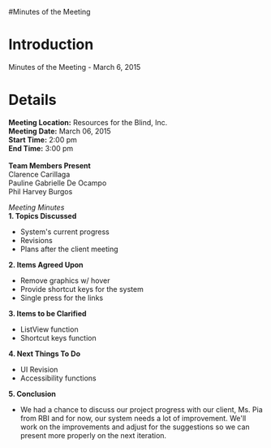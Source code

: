 #Minutes of the Meeting

# Introduction #

Minutes of the Meeting - March 6, 2015


# Details #

**Meeting Location:** Resources for the Blind, Inc.<br>
<b>Meeting Date:</b> March 06, 2015<br>
<b>Start Time:</b> 2:00 pm<br>
<b>End Time:</b> 3:00 pm<br><br>
<b>Team Members Present</b><br>
Clarence Carillaga<br>
Pauline Gabrielle De Ocampo<br>
Phil Harvey Burgos<br>

<i>Meeting Minutes</i><br>
<b>1. Topics Discussed</b><br>
- System's current progress<br>
- Revisions<br>
- Plans after the client meeting<br>

<b>2. Items Agreed Upon</b><br>
- Remove graphics w/ hover<br>
- Provide shortcut keys for the system<br>
- Single press for the links<br>


<b>3. Items to be Clarified</b><br>
- ListView function<br>
- Shortcut keys function<br>

<b>4. Next Things To Do</b><br>
- UI Revision<br>
- Accessibility functions<br>

<b>5. Conclusion</b><br>
- We had a chance to discuss our project progress with our client, Ms. Pia from RBI and for now, our system needs a lot of improvement. We'll work on the improvements and adjust for the suggestions so we can present more properly on the next iteration.